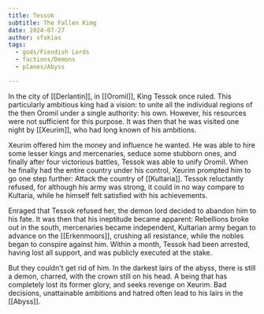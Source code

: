 ```yaml
---
title: Tessok
subtitle: The Fallen Kimg
date: 2024-07-27
author: sfakias
tags:
  - gods/Fiendish Lords
  - factions/Demons
  - planes/Abyss

---
```


In the city of [[Derlantin]], in [[Oromil]], King Tessok once ruled. This particularly ambitious king had a vision: to unite all the individual regions of the then Oromil under a single authority: his own. However, his resources were not sufficient for this purpose. It was then that he was visited one night by [[Xeurim]], who had long known of his ambitions.

Xeurim offered him the money and influence he wanted. He was able to hire some lesser kings and mercenaries, seduce some stubborn ones, and finally after four victorious battles, Tessok was able to unify Oromil. When he finally had the entire country under his control, Xeurim prompted him to go one step further: Attack the country of [[Kultaria]]. Tessok reluctantly refused, for although his army was strong, it could in no way compare to Kultaria, while he himself felt satisfied with his achievements.

Enraged that Tessok refused her, the demon lord decided to abandon him to his fate. It was then that his ineptitude became apparent: Rebellions broke out in the south, mercenaries became independent, Kultarian army began to advance on the [[Erkenmoors]], crushing all resistance, while the nobles began to conspire against him. Within a month, Tessok had been arrested, having lost all support, and was publicly executed at the stake.

But they couldn't get rid of him. In the darkest lairs of the abyss, there is still a demon, charred, with the crown still on his head. A being that has completely lost its former glory, and seeks revenge on Xeurim. Bad decisions, unattainable ambitions and hatred often lead to his lairs in the [[Abyss]].